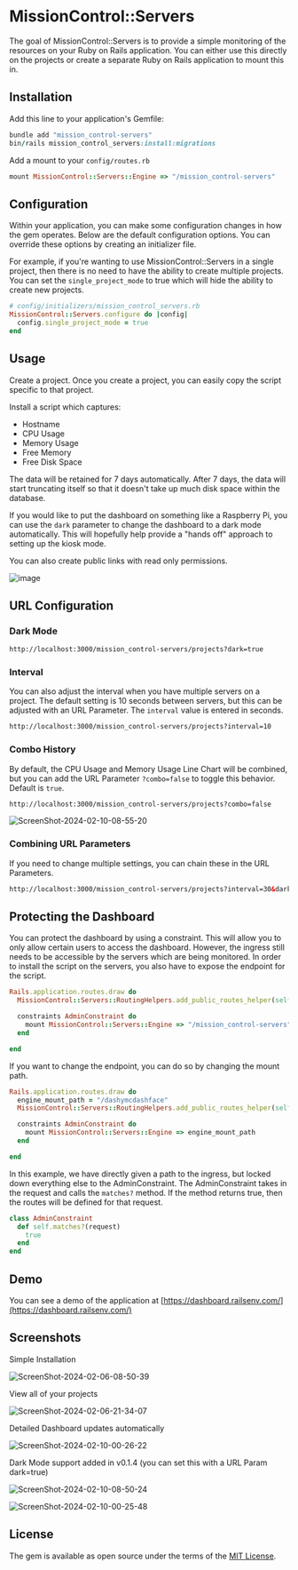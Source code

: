 # MissionControl::Servers
The goal of MissionControl::Servers is to provide a simple monitoring of the resources
on your Ruby on Rails application. You can either use this directly on the projects or create a separate Ruby on
Rails application to mount this in.

## Installation
Add this line to your application's Gemfile:

```ruby
bundle add "mission_control-servers"
bin/rails mission_control_servers:install:migrations
```

Add a mount to your `config/routes.rb`

```ruby
mount MissionControl::Servers::Engine => "/mission_control-servers"
```

## Configuration

Within your application, you can make some configuration changes in how the gem operates. Below are the default
configuration options. You can override these options by creating an initializer file.

For example, if you're wanting to use MissionControl::Servers in a single project, then there is no need to have
the ability to create multiple projects. You can set the `single_project_mode` to true which will hide the ability
to create new projects.

```ruby
# config/initializers/mission_control_servers.rb
MissionControl::Servers.configure do |config|
  config.single_project_mode = true
end
```

## Usage

Create a project. Once you create a project, you can easily copy the script specific to that project.

Install a script which captures:

- Hostname
- CPU Usage
- Memory Usage
- Free Memory
- Free Disk Space

The data will be retained for 7 days automatically. After 7 days, the data will start truncating itself
so that it doesn't take up much disk space within the database.

If you would like to put the dashboard on something like a Raspberry Pi, you can use the `dark` parameter to
change the dashboard to a dark mode automatically. This will hopefully help provide a "hands off" approach to
setting up the kiosk mode.

You can also create public links with read only permissions.

![image](https://github.com/kobaltz/mission_control-servers/assets/635114/f867bb8a-e372-4e24-9823-7294a6bb4810)


## URL Configuration

### Dark Mode

```html
http://localhost:3000/mission_control-servers/projects?dark=true
```

### Interval

You can also adjust the interval when you have multiple servers on a project. The default setting is 10 seconds
between servers, but this can be adjusted with an URL Parameter. The `interval` value is entered in seconds.

```html
http://localhost:3000/mission_control-servers/projects?interval=10
```

### Combo History

By default, the CPU Usage and Memory Usage Line Chart will be combined, but you can add the URL Parameter `?combo=false` to
toggle this behavior. Default is `true`.

```html
http://localhost:3000/mission_control-servers/projects?combo=false
```

![ScreenShot-2024-02-10-08-55-20](https://github.com/kobaltz/mission_control-servers/assets/635114/6070efe4-0c1a-4e61-b604-b5929a050009)


### Combining URL Parameters

If you need to change multiple settings, you can chain these in the URL Parameters.

```html
http://localhost:3000/mission_control-servers/projects?interval=30&dark=true&combo=false
```


## Protecting the Dashboard

You can protect the dashboard by using a constraint. This will allow you to only allow certain users to access
the dashboard. However, the ingress still needs to be accessible by the servers which are being monitored. In
order to install the script on the servers, you also have to expose the endpoint for the script.

```ruby
Rails.application.routes.draw do
  MissionControl::Servers::RoutingHelpers.add_public_routes_helper(self)

  constraints AdminConstraint do
    mount MissionControl::Servers::Engine => "/mission_control-servers"
  end

end
```
If you want to change the endpoint, you can do so by changing the mount path.

```ruby
Rails.application.routes.draw do
  engine_mount_path = "/dashymcdashface"
  MissionControl::Servers::RoutingHelpers.add_public_routes_helper(self, engine_mount_path)

  constraints AdminConstraint do
    mount MissionControl::Servers::Engine => engine_mount_path
  end

end
```

In this example, we have directly given a path to the ingress, but locked down everything else to the AdminConstraint.
The AdminConstraint takes in the request and calls the `matches?` method. If the method returns true,
then the routes will be defined for that request.

```ruby
class AdminConstraint
  def self.matches?(request)
    true
  end
end
```

## Demo

You can see a demo of the application at [https://dashboard.railsenv.com/](https://dashboard.railsenv.com/)

## Screenshots

Simple Installation

![ScreenShot-2024-02-06-08-50-39](https://github.com/kobaltz/mission_control-servers/assets/635114/78f96ff6-ac14-4798-96a5-59a59eff574c)

View all of your projects

![ScreenShot-2024-02-06-21-34-07](https://github.com/kobaltz/mission_control-servers/assets/635114/6f524e6e-1d4d-4587-9949-f1f3c57724c8)

Detailed Dashboard updates automatically

![ScreenShot-2024-02-10-00-26-22](https://github.com/kobaltz/mission_control-servers/assets/635114/b5c3cc44-b1b2-46ec-8b84-1290358e5ae3)

Dark Mode support added in v0.1.4 (you can set this with a URL Param dark=true)

![ScreenShot-2024-02-10-08-50-24](https://github.com/kobaltz/mission_control-servers/assets/635114/f09652a9-db88-4cf9-a834-e6c85c7e785a)


![ScreenShot-2024-02-10-00-25-48](https://github.com/kobaltz/mission_control-servers/assets/635114/12dc2e6b-b491-42f2-b53e-61e78088e22d)




## License
The gem is available as open source under the terms of the [MIT License](https://opensource.org/licenses/MIT).
